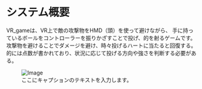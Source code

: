 # システム概要 
VR_gameは、VR上で敵の攻撃物をHMD（頭）を使って避けながら、
手に持っているボールをコントローラーを振りかざすことで投げ、的を射るゲームです。
攻撃物を避けることでダメージを避け、時々投げるハートに当たると回復する。
的には点数が書かれており、状況に応じて投げる方向や強さを判断する必要がある。

<figure>
  <img src="https://github.com/user-attachments/assets/26e2cbc7-b296-43e1-b331-a1165b3efe84" alt="Image">
  <figcaption>ここにキャプションのテキストを入力します。</figcaption>
</figure>
